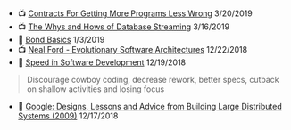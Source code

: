 - 📺 [Contracts For Getting More Programs Less Wrong](https://www.youtube.com/watch?v=lNITrPhl2_A) 3/20/2019
- 📺 [The Whys and Hows of Database Streaming](https://www.youtube.com/watch?v=0K0fYHsFBZg) 3/16/2019
- 📃 [Bond Basics](https://www.investopedia.com/university/bonds) 1/3/2019
- 📺 [Neal Ford - Evolutionary Software Architectures](https://www.youtube.com/watch?v=CglSFhwbI3s) 12/22/2018
- 📃 [Speed in Software Development](https://www.targetprocess.com/articles/speed-in-software-development) 12/19/2018
> Discourage cowboy coding, decrease rework, better specs, cutback on shallow activities and losing focus
- 📃 [Google: Designs, Lessons and Advice from Building Large Distributed Systems (2009)](https://www.cs.cornell.edu/projects/ladis2009/talks/dean-keynote-ladis2009.pdf) 12/17/2018
